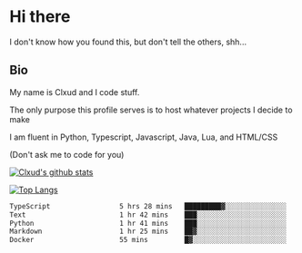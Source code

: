 

# Hi there
I don't know how you found this, but don't tell the others, shh...

## Bio
My name is Clxud and I code stuff.

The only purpose this profile serves is to host whatever projects I decide to make

I am fluent in Python, Typescript, Javascript, Java, Lua, and HTML/CSS



(Don't ask me to code for you)

[![Clxud's github stats](https://github-readme-stats.vercel.app/api?username=cloudwithax&count_private=true&theme=dark&show_icons=true)](https://github.com/anuraghazra/github-readme-stats) 

[![Top Langs](https://github-readme-stats.vercel.app/api/top-langs/?username=cloudwithax&theme=dark)](https://github.com/anuraghazra/github-readme-stats)

<!--START_SECTION:waka-->

```txt
TypeScript                 5 hrs 28 mins   █████████▓░░░░░░░░░░░░░░░   38.73 %
Text                       1 hr 42 mins    ███░░░░░░░░░░░░░░░░░░░░░░   12.11 %
Python                     1 hr 41 mins    ███░░░░░░░░░░░░░░░░░░░░░░   11.89 %
Markdown                   1 hr 25 mins    ██▓░░░░░░░░░░░░░░░░░░░░░░   10.03 %
Docker                     55 mins         █▓░░░░░░░░░░░░░░░░░░░░░░░   06.52 %
```

<!--END_SECTION:waka-->







